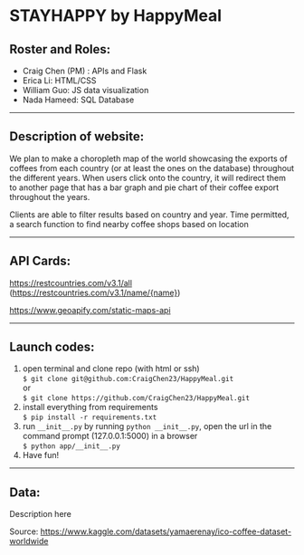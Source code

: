 # STAYHAPPY by HappyMeal

## Roster and Roles:
 * Craig Chen (PM) : APIs and Flask
 * Erica Li: HTML/CSS
 * William Guo: JS data visualization
 * Nada Hameed: SQL Database 

---
## Description of website:
We plan to make a choropleth map of the world showcasing the exports of coffees from each country (or at least the ones on the database) throughout the different years. When users click onto the country, it will redirect them to another page that has a bar graph and pie chart of their coffee export throughout the years. 

Clients are able to filter results based on country and year. 
Time permitted, a search function to find nearby coffee shops based on location 

---
## API Cards:

https://restcountries.com/v3.1/all
(https://restcountries.com/v3.1/name/{name})

https://www.geoapify.com/static-maps-api

---

## Launch codes:
1) open terminal and clone repo (with html or ssh)  
```$ git clone git@github.com:CraigChen23/HappyMeal.git```  
or  
```$ git clone https://github.com/CraigChen23/HappyMeal.git```  
2) install everything from requirements  
```$ pip install -r requirements.txt```  
3) run ```__init__.py``` by running ```python __init__.py```, open the url in the command prompt (127.0.0.1:5000) in a browser   
```$ python app/__init__.py```  
4) Have fun! 

---
## Data:

Description here 

Source: https://www.kaggle.com/datasets/yamaerenay/ico-coffee-dataset-worldwide
